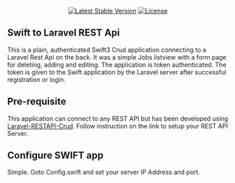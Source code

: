 <p align="center">
<a href="https://packagist.org/packages/laravel/framework"><img src="https://poser.pugx.org/laravel/framework/v/stable.svg" alt="Latest Stable Version"></a>
<a href="https://packagist.org/packages/laravel/framework"><img src="https://poser.pugx.org/laravel/framework/license.svg" alt="License"></a>
</p>

## Swift to Laravel REST Api
This is a plain, authenticated Swift3 Crud application connecting to a Laravel Rest Api on the back. It was a simple Jobs listview with a form page for deleting, adding and editing. The application is token authenticated. The token is given to the Swift application by the Laravel server after successful registration or login. 

## Pre-requisite
This application can connect to any REST API but has been developed using <a href="https://github.com/matzpersson/laravel-restapi-crud.git">Laravel-RESTAPI-Crud</a>. Follow instruction on the link to setup your REST API Server.

## Configure SWIFT app
Simple. Goto Config.swift and set your server IP Address and port.

